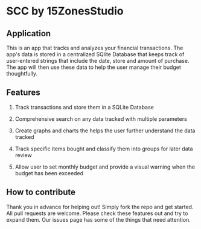 <h1>SCC by 15ZonesStudio</h1>
<h2>Application</h2>
This is an app that tracks and analyzes your financial transactions. The app's data is stored in a centralized SQlite Database that keeps track of user-entered strings that include the date, store and amount of purchase. The app will then use these data to help the user manage their budget thoughtfully.

<h2>Features</h2>

1. Track transactions and store them in a SQLite Database

2. Comprehensive search on any data tracked with multiple parameters

3. Create graphs and charts the helps the user further understand the data tracked

4. Track specific items bought and classify them into groups for later data review

5. Allow user to set monthly budget and provide a visual warning when the budget has been exceeded

<h2>How to contribute</h2>
Thank you in advance for helping out! Simply fork the repo and get started. All pull requests are welcome. Please check these features out and try to expand them. Our issues page has some of the things that need attention.
